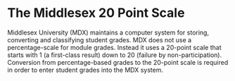 # The Middlesex 20 Point Scale

Middlesex University (MDX) maintains a computer system for storing, converting and classifying student grades.
MDX does not use a percentage-scale for module grades. Instead it uses a 20-point scale that starts with 1 (a first-class result) down to 20 (failure by non-participation). Conversion from percentage-based grades to the 20-point scale is required in order to enter student grades into the MDX system.
